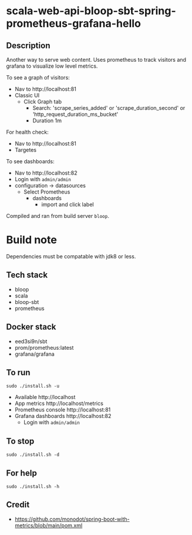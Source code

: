 # scala-web-api-bloop-sbt-spring-prometheus-grafana-hello

## Description
Another way to serve web content.
Uses prometheus to track visitors
and grafana to visualize low level
metrics.

To see a graph of visitors:
- Nav to http://localhost:81
- Classic UI
  - Click Graph tab
    - Search: 'scrape_series_added'
      or 'scrape_duration_second'
      or 'http_request_duration_ms_bucket'
    - Duration 1m

For health check:
- Nav to http://localhost:81
- Targetes

To see dashboards:
- Nav to http://localhost:82
- Login with `admin/admin`
- configuration -> datasources
  - Select Prometheus
    - dashboards
      - import and click label

Compiled and ran from build server `bloop`.

# Build note
Dependencies must be compatable with jdk8 or less.

## Tech stack
- bloop
- scala
- bloop-sbt
- prometheus

## Docker stack
- eed3si9n/sbt
- prom/prometheus:latest
- grafana/grafana

## To run
`sudo ./install.sh -u`
- Available http://localhost
- App metrics http://localhost/metrics
- Prometheus console http://localhost:81
- Grafana dashboards http://localhost:82
  - Login with `admin/admin`

## To stop
`sudo ./install.sh -d`

## For help
`sudo ./install.sh -h`

## Credit
- https://github.com/monodot/spring-boot-with-metrics/blob/main/pom.xml
